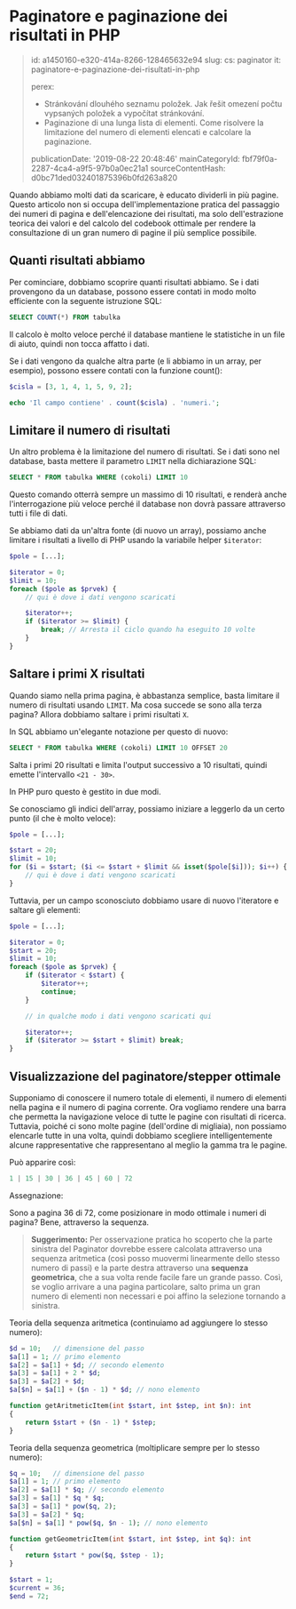 Paginatore e paginazione dei risultati in PHP
=============================================

> id: a1450160-e320-414a-8266-128465632e94
> slug:
> 	cs: paginator
> 	it: paginatore-e-paginazione-dei-risultati-in-php
> 
> perex:
> 	- Stránkování dlouhého seznamu položek. Jak řešit omezení počtu vypsaných položek a vypočítat stránkování.
> 	- Paginazione di una lunga lista di elementi. Come risolvere la limitazione del numero di elementi elencati e calcolare la paginazione.
> 
> publicationDate: '2019-08-22 20:48:46'
> mainCategoryId: fbf79f0a-2287-4ca4-a9f5-97b0a0ec21a1
> sourceContentHash: d0bc71ded032401875396b0fd263a820

Quando abbiamo molti dati da scaricare, è educato dividerli in più pagine. Questo articolo non si occupa dell'implementazione pratica del passaggio dei numeri di pagina e dell'elencazione dei risultati, ma solo dell'estrazione teorica dei valori e del calcolo del codebook ottimale per rendere la consultazione di un gran numero di pagine il più semplice possibile.

Quanti risultati abbiamo
----------------------

Per cominciare, dobbiamo scoprire quanti risultati abbiamo. Se i dati provengono da un database, possono essere contati in modo molto efficiente con la seguente istruzione SQL:

```sql
SELECT COUNT(*) FROM tabulka
```

Il calcolo è molto veloce perché il database mantiene le statistiche in un file di aiuto, quindi non tocca affatto i dati.

Se i dati vengono da qualche altra parte (e li abbiamo in un array, per esempio), possono essere contati con la funzione count():

```php
$cisla = [3, 1, 4, 1, 5, 9, 2];

echo 'Il campo contiene' . count($cisla) . 'numeri.';
```

Limitare il numero di risultati
----------------------

Un altro problema è la limitazione del numero di risultati. Se i dati sono nel database, basta mettere il parametro `LIMIT` nella dichiarazione SQL:

```sql
SELECT * FROM tabulka WHERE (cokoli) LIMIT 10
```

Questo comando otterrà sempre un massimo di 10 risultati, e renderà anche l'interrogazione più veloce perché il database non dovrà passare attraverso tutti i file di dati.

Se abbiamo dati da un'altra fonte (di nuovo un array), possiamo anche limitare i risultati a livello di PHP usando la variabile helper `$iterator`:

```php
$pole = [...];

$iterator = 0;
$limit = 10;
foreach ($pole as $prvek) {
	// qui è dove i dati vengono scaricati

	$iterator++;
	if ($iterator >= $limit) {
	    break; // Arresta il ciclo quando ha eseguito 10 volte
	}
}
```

Saltare i primi X risultati
----------------------

Quando siamo nella prima pagina, è abbastanza semplice, basta limitare il numero di risultati usando `LIMIT`. Ma cosa succede se sono alla terza pagina? Allora dobbiamo saltare i primi risultati `X`.

In SQL abbiamo un'elegante notazione per questo di nuovo:

```sql
SELECT * FROM tabulka WHERE (cokoli) LIMIT 10 OFFSET 20
```

Salta i primi 20 risultati e limita l'output successivo a 10 risultati, quindi emette l'intervallo `<21 - 30>`.

In PHP puro questo è gestito in due modi.

Se conosciamo gli indici dell'array, possiamo iniziare a leggerlo da un certo punto (il che è molto veloce):

```php
$pole = [...];

$start = 20;
$limit = 10;
for ($i = $start; ($i <= $start + $limit && isset($pole[$i])); $i++) {
	// qui è dove i dati vengono scaricati
}
```

Tuttavia, per un campo sconosciuto dobbiamo usare di nuovo l'iteratore e saltare gli elementi:

```php
$pole = [...];

$iterator = 0;
$start = 20;
$limit = 10;
foreach ($pole as $prvek) {
	if ($iterator < $start) {
		$iterator++;
		continue;
	}

	// in qualche modo i dati vengono scaricati qui

	$iterator++;
	if ($iterator >= $start + $limit) break;
}
```

Visualizzazione del paginatore/stepper ottimale
----------------------

Supponiamo di conoscere il numero totale di elementi, il numero di elementi nella pagina e il numero di pagina corrente. Ora vogliamo rendere una barra che permetta la navigazione veloce di tutte le pagine con risultati di ricerca. Tuttavia, poiché ci sono molte pagine (dell'ordine di migliaia), non possiamo elencarle tutte in una volta, quindi dobbiamo scegliere intelligentemente alcune rappresentative che rappresentano al meglio la gamma tra le pagine.

Può apparire così:

```php
1 | 15 | 30 | 36 | 45 | 60 | 72
```

Assegnazione:

Sono a pagina 36 di 72, come posizionare in modo ottimale i numeri di pagina?
Bene, attraverso la sequenza.

> **Suggerimento:** Per osservazione pratica ho scoperto che la parte sinistra del Paginator dovrebbe essere calcolata attraverso una sequenza aritmetica (così posso muovermi linearmente dello stesso numero di passi) e la parte destra attraverso una **sequenza geometrica**, che a sua volta rende facile fare un grande passo. Così, se voglio arrivare a una pagina particolare, salto prima un gran numero di elementi non necessari e poi affino la selezione tornando a sinistra.

Teoria della sequenza aritmetica (continuiamo ad aggiungere lo stesso numero):

```php
$d = 10;   // dimensione del passo
$a[1] = 1; // primo elemento
$a[2] = $a[1] + $d; // secondo elemento
$a[3] = $a[1] + 2 * $d;
$a[3] = $a[2] + $d;
$a[$n] = $a[1] + ($n - 1) * $d; // nono elemento

function getAritmeticItem(int $start, int $step, int $n): int
{
	return $start + ($n - 1) * $step;
}
```

Teoria della sequenza geometrica (moltiplicare sempre per lo stesso numero):

```php
$q = 10;   // dimensione del passo
$a[1] = 1; // primo elemento
$a[2] = $a[1] * $q; // secondo elemento
$a[3] = $a[1] * $q * $q;
$a[3] = $a[1] * pow($q, 2);
$a[3] = $a[2] * $q;
$a[$n] = $a[1] * pow($q, $n - 1); // nono elemento

function getGeometricItem(int $start, int $step, int $q): int
{
	return $start * pow($q, $step - 1);
}
```



```php
$start = 1;
$current = 36;
$end = 72;
```
